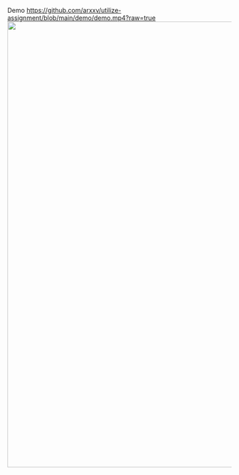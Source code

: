 Demo https://github.com/arxxv/utilize-assignment/blob/main/demo/demo.mp4?raw=true
<img src="https://github.com/arxxv/utilize-assignment/blob/main/demo/demo.gif" width="1000" />

